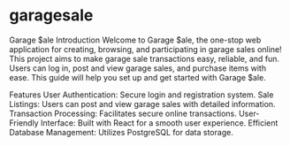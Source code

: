 # garagesale
Garage $ale
Introduction
Welcome to Garage $ale, the one-stop web application for creating, browsing, and participating in garage sales online! This project aims to make garage sale transactions easy, reliable, and fun. Users can log in, post and view garage sales, and purchase items with ease. This guide will help you set up and get started with Garage $ale.

Features
User Authentication: Secure login and registration system.
Sale Listings: Users can post and view garage sales with detailed information.
Transaction Processing: Facilitates secure online transactions.
User-Friendly Interface: Built with React for a smooth user experience.
Efficient Database Management: Utilizes PostgreSQL for data storage.
